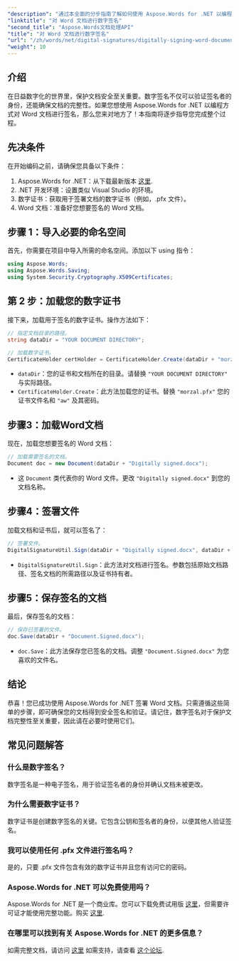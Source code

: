 ```yaml
---
"description": "通过本全面的分步指南了解如何使用 Aspose.Words for .NET 以编程方式签署 Word 文档。"
"linktitle": "对 Word 文档进行数字签名"
"second_title": "Aspose.Words文档处理API"
"title": "对 Word 文档进行数字签名"
"url": "/zh/words/net/digital-signatures/digitally-signing-word-document/"
"weight": 10
---
```


## 介绍

在日益数字化的世界里，保护文档安全至关重要。数字签名不仅可以验证签名者的身份，还能确保文档的完整性。如果您想使用 Aspose.Words for .NET 以编程方式对 Word 文档进行签名，那么您来对地方了！本指南将逐步指导您完成整个过程。

## 先决条件

在开始编码之前，请确保您具备以下条件：

1. Aspose.Words for .NET：从下载最新版本 [这里](https://releases。aspose.com/words/net/).
2. .NET 开发环境：设置类似 Visual Studio 的环境。
3. 数字证书：获取用于签署文档的数字证书（例如，.pfx 文件）。
4. Word 文档：准备好您想要签名的 Word 文档。

## 步骤 1：导入必要的命名空间

首先，你需要在项目中导入所需的命名空间。添加以下 using 指令：

```csharp
using Aspose.Words;
using Aspose.Words.Saving;
using System.Security.Cryptography.X509Certificates;
```

## 第 2 步：加载您的数字证书

接下来，加载用于签名的数字证书。操作方法如下：

```csharp
// 指定文档目录的路径。
string dataDir = "YOUR DOCUMENT DIRECTORY";

// 加载数字证书。
CertificateHolder certHolder = CertificateHolder.Create(dataDir + "morzal.pfx", "aw");
```

- `dataDir`：您的证书和文档所在的目录。请替换 `"YOUR DOCUMENT DIRECTORY"` 与实际路径。
- `CertificateHolder.Create`：此方法加载您的证书。替换 `"morzal.pfx"` 您的证书文件名和 `"aw"` 及其密码。

## 步骤3：加载Word文档

现在，加载您想要签名的 Word 文档：

```csharp
// 加载需要签名的文档。
Document doc = new Document(dataDir + "Digitally signed.docx");
```

- 这 `Document` 类代表你的 Word 文件。更改 `"Digitally signed.docx"` 到您的文档名称。

## 步骤4：签署文件

加载文档和证书后，就可以签名了：

```csharp
// 签署文件。
DigitalSignatureUtil.Sign(dataDir + "Digitally signed.docx", dataDir + "Document.Signed.docx", certHolder);
```

- `DigitalSignatureUtil.Sign`：此方法对文档进行签名。参数包括原始文档路径、签名文档的所需路径以及证书持有者。

## 步骤5：保存签名的文档

最后，保存签名的文档：

```csharp
// 保存已签署的文件。
doc.Save(dataDir + "Document.Signed.docx");
```

- `doc.Save`：此方法保存您已签名的文档。调整 `"Document.Signed.docx"` 为您喜欢的文件名。

## 结论

恭喜！您已成功使用 Aspose.Words for .NET 签署 Word 文档。只需遵循这些简单的步骤，即可确保您的文档得到安全签名和验证。请记住，数字签名对于保护文档完整性至关重要，因此请在必要时使用它们。

## 常见问题解答

### 什么是数字签名？
数字签名是一种电子签名，用于验证签名者的身份并确认文档未被更改。

### 为什么需要数字证书？
数字证书是创建数字签名的关键。它包含公钥和签名者的身份，以便其他人验证签名。

### 我可以使用任何 .pfx 文件进行签名吗？
是的，只要 .pfx 文件包含有效的数字证书并且您有访问它的密码。

### Aspose.Words for .NET 可以免费使用吗？
Aspose.Words for .NET 是一个商业库。您可以下载免费试用版 [这里](https://releases.aspose.com/)，但需要许可证才能使用完整功能。购买 [这里](https://purchase。aspose.com/buy).

### 在哪里可以找到有关 Aspose.Words for .NET 的更多信息？
如需完整文档，请访问 [这里](https://reference.aspose.com/words/net/) 如需支持，请查看 [这个论坛](https://forum。aspose.com/c/words/8).